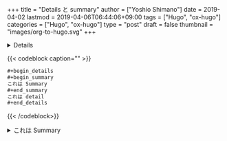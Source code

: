 +++
title = "Details と summary"
author = ["Yoshio Shimano"]
date = 2019-04-02
lastmod = 2019-04-06T06:44:06+09:00
tags = ["Hugo", "ox-hugo"]
categories = ["Hugo", "ox-hugo"]
type = "post"
draft = false
thumbnail = "images/org-to-hugo.svg"
+++

<details>
<p class="details">ox-hugo を使って Details と Summary を書く方法です。
</p>
</details>

{{< codeblock caption="" >}}
```org
#+begin_details
#+begin_summary
これは Summary
#+end_summary
これは detail
#+end_details
```
{{< /codeblock>}}

<details>
<summary>
これは Summary
</summary>
<p class="details">

これは detail
</p>
</details>
